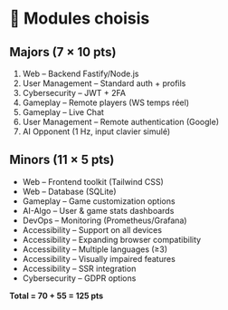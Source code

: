 # 🧩 Modules choisis

## Majors (7 × 10 pts)
1. Web – Backend Fastify/Node.js  
2. User Management – Standard auth + profils  
3. Cybersecurity – JWT + 2FA  
4. Gameplay – Remote players (WS temps réel)  
5. Gameplay – Live Chat  
6. User Management – Remote authentication (Google)  
7. AI Opponent (1 Hz, input clavier simulé)

## Minors (11 × 5 pts)
- Web – Frontend toolkit (Tailwind CSS)  
- Web – Database (SQLite)  
- Gameplay – Game customization options  
- AI-Algo – User & game stats dashboards  
- DevOps – Monitoring (Prometheus/Grafana)  
- Accessibility – Support on all devices  
- Accessibility – Expanding browser compatibility  
- Accessibility – Multiple languages (≥3)  
- Accessibility – Visually impaired features  
- Accessibility – SSR integration  
- Cybersecurity – GDPR options

**Total = 70 + 55 = 125 pts**
